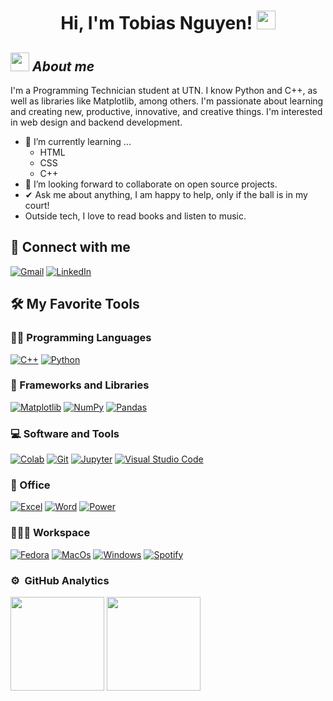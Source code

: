<h1 align="center">
Hi, I'm Tobias Nguyen!
	<a href="https://github.com/HainZukk" target="_self">
		<img src="https://media.giphy.com/media/hvRJCLFzcasrR4ia7z/giphy.gif" width="30">
	</a>

## <img src="https://media.giphy.com/media/ObNTw8Uzwy6KQ/giphy.gif" width="30px">&nbsp;***About me***

I'm a Programming Technician student at UTN. I know Python and C++, as well as libraries like Matplotlib, among others. I'm passionate about learning and creating new, productive, innovative, and creative things.
I'm interested in web design and backend development.
- 🌱 I’m currently learning ...
  - HTML
  - CSS
  - C++
- 👯 I’m looking forward to collaborate on open source projects.
- ✔ Ask me about anything, I am happy to help, only if the ball is in my court!<br>
- Outside tech, I love to read books and listen to music.


 ## 🤝 Connect with me
<p align="left">
	<a href="dinoliu570@gmail.com"><img img src="https://img.shields.io/badge/Gmail-D14836?style=for-the-badge&logo=gmail&logoColor=white" alt="Gmail"/></a>
	<a href="https://www.linkedin.com/in/tobias-marcelo-nguyen-61496521b/"><img src="https://img.shields.io/badge/linkedin-%230077B5.svg?style=for-the-badge&logo=linkedin&logoColor=white" alt="LinkedIn"/></a>
</p>

## 🛠️ My Favorite Tools

### 👨‍💻 Programming Languages

<p>
    <a href="https://github.com/HainZukk"><img alt="C++" src="https://img.shields.io/badge/c++-%2300599C.svg?style=for-the-badge&logo=c%2B%2B&logoColor=white"></a>
    <a href="https://github.com/HainZukk"><img alt="Python" src="https://img.shields.io/badge/python-3670A0?style=for-the-badge&logo=python&logoColor=ffdd54"></a>
</p>

### 🧰 Frameworks and Libraries

<p>
    <a href="https://github.com/HainZukk"><img alt="Matplotlib" src="https://img.shields.io/badge/Matplotlib-%23ffffff.svg?style=for-the-badge&logo=Matplotlib&logoColor=black"></a>
    <a href="https://github.com/HainZukk"><img alt="NumPy" src="https://img.shields.io/badge/numpy-%23013243.svg?style=for-the-badge&logo=numpy&logoColor=white"></a>
    <a href="https://github.com/HainZukk"><img alt="Pandas" src="https://img.shields.io/badge/pandas-%23150458.svg?style=for-the-badge&logo=pandas&logoColor=white"></a>
</p>

### 💻 Software and Tools

<p>
    <a href="https://github.com/HainZukk"><img alt="Colab" src="https://img.shields.io/badge/Google%20Colab-%23F9A825.svg?style=for-the-badge&logo=googlecolab&logoColor=white"></a>
    <a href="https://github.com/HainZukk"><img alt="Git" src="https://img.shields.io/badge/git-%23F05033.svg?style=for-the-badge&logo=git&logoColor=white"></a>
    <a href="https://github.com/HainZukk"><img alt="Jupyter" src="https://img.shields.io/badge/jupyter-%23FA0F00.svg?style=for-the-badge&logo=jupyter&logoColor=white"></a>
    <a href="https://github.com/HainZukk"><img alt="Visual Studio Code" src="https://img.shields.io/badge/Visual%20Studio%20Code-0078d7.svg?style=for-the-badge&logo=visual-studio-code&logoColor=white"></a>
</p>

### 🏢 Office
<p>
    <a href="https://github.com/HainZukk"><img alt="Excel" src="https://img.shields.io/badge/Microsoft_Excel-217346?style=for-the-badge&logo=microsoft-excel&logoColor=white"></a>
    <a href="https://github.com/HainZukk"><img alt="Word" src="https://img.shields.io/badge/Microsoft_Word-2B579A?style=for-the-badge&logo=microsoft-word&logoColor=white"></a>
    <a href="https://github.com/HainZukk"><img alt="Power" src="https://img.shields.io/badge/Microsoft_PowerPoint-B7472A?style=for-the-badge&logo=microsoft-powerpoint&logoColor=white"></a>
</p>

### 👨🏽‍💻 Workspace
<p>
    <a href="https://github.com/HainZukk"><img alt="Fedora" src="https://img.shields.io/badge/Fedora-294172?style=for-the-badge&logo=fedora&logoColor=white"></a>
    <a href="https://github.com/HainZukk"><img alt="MacOs" src="https://img.shields.io/badge/mac%20os-000000?style=for-the-badge&logo=macos&logoColor=F0F0F0"></a>
    <a href="https://github.com/HainZukk"><img alt="Windows" src="https://img.shields.io/badge/Windows-0078D6?style=for-the-badge&logo=windows&logoColor=white"></a>
    <a href="https://github.com/HainZukk"><img alt="Spotify" src="https://img.shields.io/badge/Spotify-1ED760?style=for-the-badge&logo=spotify&logoColor=white"></a>
</p>

### ⚙️ &nbsp;GitHub Analytics

<p align= "left">
  <img height= "150" src="https://github-readme-stats.vercel.app/api?username=HainZukk&theme=react&show_icons=true&include_all_commits=true" />
  <img height= "150" src="https://github-readme-stats.vercel.app/api/top-langs/?username=HainZukk&theme=react&layout=compact" />
</p>



